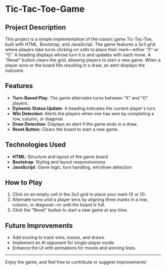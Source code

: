 # Tic-Tac-Toe-Game

## Project Description

This project is a simple implementation of the classic game Tic-Tac-Toe, built with HTML, Bootstrap, and JavaScript. The game features a 3x3 grid where players take turns clicking on cells to place their mark—either "X" or "O." A heading displays whose turn it is and updates with each move. A "Reset" button clears the grid, allowing players to start a new game. When a player wins or the board fills resulting in a draw, an alert displays the outcome.

## Features

- **Turn-Based Play**: The game alternates turns between "X" and "O" players.
- **Dynamic Status Update**: A heading indicates the current player's turn.
- **Win Detection**: Alerts the players when one has won by completing a row, column, or diagonal.
- **Draw Detection**: Displays an alert if the game ends in a draw.
- **Reset Button**: Clears the board to start a new game.

## Technologies Used

- **HTML**: Structure and layout of the game board
- **Bootstrap**: Styling and layout responsiveness
- **JavaScript**: Game logic, turn handling, win/draw detection

## How to Play

1. Click on an empty cell in the 3x3 grid to place your mark (X or O).
2. Alternate turns until a player wins by aligning three marks in a row, column, or diagonal—or until the board is full.
3. Click the "Reset" button to start a new game at any time.

## Future Improvements

- Add scoring to track wins, losses, and draws.
- Implement an AI opponent for single-player mode.
- Enhance the UI with animations for moves and winning lines.

---

Enjoy the game, and feel free to contribute or suggest improvements!
